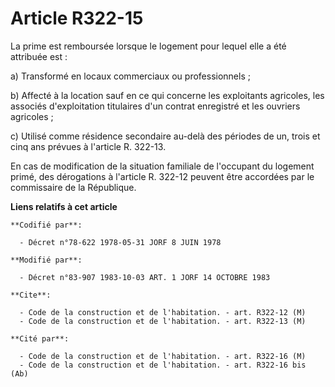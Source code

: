 # Article R322-15

La prime est remboursée lorsque le logement pour lequel elle a été attribuée est :

a) Transformé en locaux commerciaux ou professionnels ;

b) Affecté à la location sauf en ce qui concerne les exploitants agricoles, les associés d'exploitation titulaires d'un
contrat enregistré et les ouvriers agricoles ;

c) Utilisé comme résidence secondaire au-delà des périodes de un, trois et cinq ans prévues à l'article R. 322-13.

En cas de modification de la situation familiale de l'occupant du logement primé, des dérogations à l'article R. 322-12
peuvent être accordées par le commissaire de la République.

**Liens relatifs à cet article**

	**Codifié par**:

	  - Décret n°78-622 1978-05-31 JORF 8 JUIN 1978

	**Modifié par**:

	  - Décret n°83-907 1983-10-03 ART. 1 JORF 14 OCTOBRE 1983

	**Cite**:

	  - Code de la construction et de l'habitation. - art. R322-12 (M)
	  - Code de la construction et de l'habitation. - art. R322-13 (M)

	**Cité par**:

	  - Code de la construction et de l'habitation. - art. R322-16 (M)
	  - Code de la construction et de l'habitation. - art. R322-16 bis (Ab)

